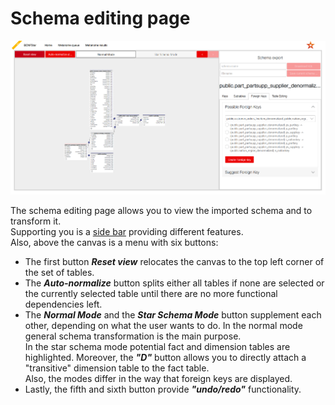 # Schema editing page

![](./images/schema_editing_page.PNG)

The schema editing page allows you to view the imported schema and to transform it.  
Supporting you is a [side bar](./schema_editing_page/sidebar.md) providing different features.  
Also, above the canvas is a menu with six buttons:  

- The first button ***Reset view*** relocates the canvas to the top left corner of the set of tables.  
- The ***Auto-normalize*** button splits either all tables if none are selected or the currently selected table until there are no more functional dependencies left.  
- The ***Normal Mode*** and the ***Star Schema Mode*** button supplement each other, depending on what the user wants to do. In the normal mode general schema transformation is the main purpose.  
In the star schema mode potential fact and dimension tables are highlighted. Moreover, the ***"D"*** button allows you to directly attach a "transitive" dimension table to the fact table.  
Also, the modes differ in the way that foreign keys are displayed.  
- Lastly, the fifth and sixth button provide ***"undo/redo"*** functionality.  
